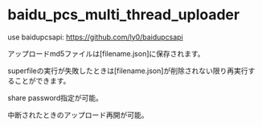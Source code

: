 # baidu_pcs_multi_thread_uploader

use baidupcsapi: https://github.com/ly0/baidupcsapi




アップロードmd5ファイルは[filename.json]に保存されます。

superfileの実行が失敗したときは[filename.json]が削除されない限り再実行することができます。




share password指定が可能。

中断されたときのアップロード再開が可能。
